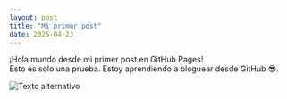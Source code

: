 ```yaml
---
layout: post
title: "Mi primer post"
date: 2025-04-23
---
```


¡Hola mundo desde mi primer post en GitHub Pages!  
Esto es solo una prueba. Estoy aprendiendo a bloguear desde GitHub 😎.


![Texto alternativo](https://upload.wikimedia.org/wikipedia/commons/thumb/4/48/Markdown-mark.svg/1280px-Markdown-mark.svg.png)

